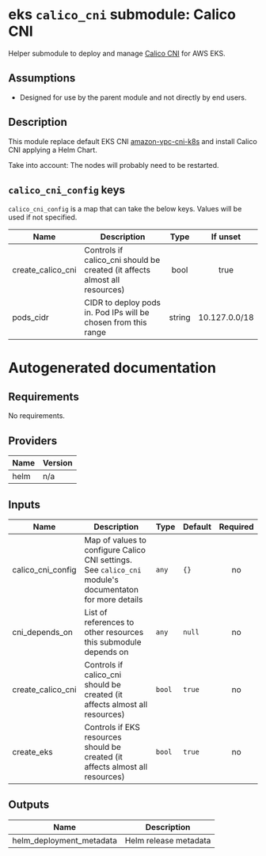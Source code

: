 # eks `calico_cni` submodule: Calico CNI

Helper submodule to deploy and manage [Calico CNI](https://docs.projectcalico.org/getting-started/kubernetes/managed-public-cloud/eks) for AWS EKS.

## Assumptions
* Designed for use by the parent module and not directly by end users.

## Description

This module replace default EKS CNI [amazon-vpc-cni-k8s](https://github.com/aws/amazon-vpc-cni-k8s) and install Calico CNI applying a Helm Chart.

Take into account: The nodes will probably need to be restarted.  

## `calico_cni_config` keys
`calico_cni_config` is a map that can take the below keys. Values will be used if not specified.

| Name | Description | Type | If unset |
|------|-------------|:----:|:-----:|
| create\_calico\_cni | Controls if calico_cni should be created (it affects almost all resources) | bool | true |
| pods\_cidr | CIDR to deploy pods in. Pod IPs will be chosen from this range | string | 10.127.0.0/18 |

# Autogenerated documentation

<!-- BEGINNING OF PRE-COMMIT-TERRAFORM DOCS HOOK -->
## Requirements

No requirements.

## Providers

| Name | Version |
|------|---------|
| helm | n/a |

## Inputs

| Name | Description | Type | Default | Required |
|------|-------------|------|---------|:--------:|
| calico\_cni\_config | Map of values to configure Calico CNI settings. See `calico_cni` module's documentaton for more details | `any` | `{}` | no |
| cni\_depends\_on | List of references to other resources this submodule depends on | `any` | `null` | no |
| create\_calico\_cni | Controls if calico\_cni should be created (it affects almost all resources) | `bool` | `true` | no |
| create\_eks | Controls if EKS resources should be created (it affects almost all resources) | `bool` | `true` | no |

## Outputs

| Name | Description |
|------|-------------|
| helm\_deployment\_metadata | Helm release metadata |

<!-- END OF PRE-COMMIT-TERRAFORM DOCS HOOK -->
